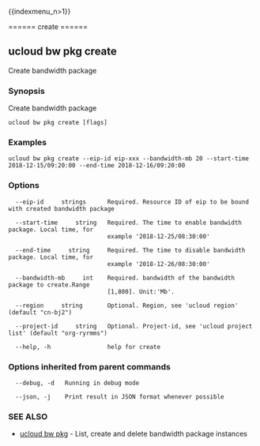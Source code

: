 {{indexmenu_n>1}}

====== create ======

## ucloud bw pkg create

Create bandwidth package

### Synopsis

Create bandwidth package

```
ucloud bw pkg create [flags]
```

### Examples

```
ucloud bw pkg create --eip-id eip-xxx --bandwidth-mb 20 --start-time 2018-12-15/09:20:00 --end-time 2018-12-16/09:20:00
```

### Options

```
  --eip-id     strings      Required. Resource ID of eip to be bound with created bandwidth package 

  --start-time     string   Required. The time to enable bandwidth package. Local time, for
                            example '2018-12-25/08:30:00' 

  --end-time     string     Required. The time to disable bandwidth package. Local time, for
                            example '2018-12-26/08:30:00' 

  --bandwidth-mb     int    Required. bandwidth of the bandwidth package to create.Range
                            [1,800]. Unit:'Mb'. 

  --region     string       Optional. Region, see 'ucloud region' (default "cn-bj2") 

  --project-id     string   Optional. Project-id, see 'ucloud project list' (default "org-ryrmms") 

  --help, -h                help for create 

```

### Options inherited from parent commands

```
  --debug, -d   Running in debug mode 

  --json, -j    Print result in JSON format whenever possible 

```

### SEE ALSO

* [ucloud bw pkg](software/cli/cmd/ucloud/bw/pkg)	 - List, create and delete bandwidth package instances

